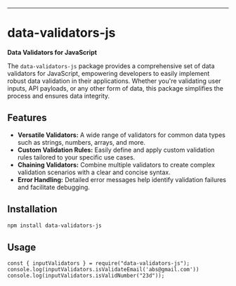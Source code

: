 ---

# data-validators-js

**Data Validators for JavaScript**

The `data-validators-js` package provides a comprehensive set of data validators for JavaScript, empowering developers to easily implement robust data validation in their applications. Whether you're validating user inputs, API payloads, or any other form of data, this package simplifies the process and ensures data integrity.

## Features

- **Versatile Validators:** A wide range of validators for common data types such as strings, numbers, arrays, and more.
- **Custom Validation Rules:** Easily define and apply custom validation rules tailored to your specific use cases.
- **Chaining Validators:** Combine multiple validators to create complex validation scenarios with a clear and concise syntax.
- **Error Handling:** Detailed error messages help identify validation failures and facilitate debugging.

## Installation

```bash
npm install data-validators-js
```

## Usage

```
const { inputValidators } = require("data-validators-js");
console.log(inputValidators.isValidateEmail('abs@gmail.com'))
console.log(inputValidators.isValidNumber("23d"));
```
